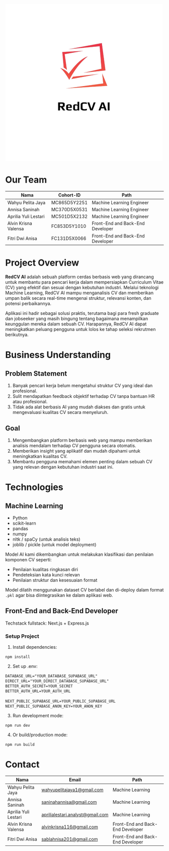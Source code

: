 ![Logo_RedCV_AI](https://github.com/RedCVAI/RedCV-AI/blob/main/public/logo.png)

# Our Team
|         Nama         |  Cohort-ID   |               Path               |
|----------------------|--------------|----------------------------------|
| Wahyu Pelita Jaya    | MC865D5Y2251 | Machine Learning Engineer        |
| Annisa Saninah       | MC370D5X0531 | Machine Learning Engineer        |
| Aprilia Yuli Lestari | MC501D5X2132 | Machine Learning Engineer        |
| Alvin Krisna Valensa | FC853D5Y1010 | Front-End and Back-End Developer |
| Fitri Dwi Anisa      | FC131D5X0066 | Front-End and Back-End Developer |

# Project Overview

**RedCV AI** adalah sebuah platform cerdas berbasis web yang dirancang untuk membantu para pencari kerja dalam mempersiapkan Curriculum Vitae (CV) yang efektif dan sesuai dengan kebutuhan industri. Melalui teknologi Machine Learning, RedCV AI mampu menganalisis CV dan memberikan umpan balik secara real-time mengenai struktur, relevansi konten, dan potensi perbaikannya. 

Aplikasi ini hadir sebagai solusi praktis, terutama bagi para fresh graduate dan jobseeker yang masih bingung tentang bagaimana menampilkan keunggulan mereka dalam sebuah CV. Harapannya, RedCV AI dapat meningkatkan peluang pengguna untuk lolos ke tahap seleksi rekrutmen berikutnya.

# Business Understanding

## Problem Statement
1. Banyak pencari kerja belum mengetahui struktur CV yang ideal dan profesional.
2. Sulit mendapatkan feedback objektif terhadap CV tanpa bantuan HR atau profesional.
3. Tidak ada alat berbasis AI yang mudah diakses dan gratis untuk mengevaluasi kualitas CV secara menyeluruh.

## Goal
1. Mengembangkan platform berbasis web yang mampu memberikan analisis mendalam terhadap CV pengguna secara otomatis.
2. Memberikan insight yang aplikatif dan mudah dipahami untuk meningkatkan kualitas CV.
3. Membantu pengguna memahami elemen penting dalam sebuah CV yang relevan dengan kebutuhan industri saat ini.

# Technologies

## Machine Learning
- Python
- scikit-learn
- pandas
- numpy
- nltk / spaCy (untuk analisis teks)
- joblib / pickle (untuk model deployment)

Model AI kami dikembangkan untuk melakukan klasifikasi dan penilaian komponen CV seperti:
- Penilaian kualitas ringkasan diri
- Pendeteksian kata kunci relevan
- Penilaian struktur dan kesesuaian format

Model dilatih menggunakan dataset CV berlabel dan di-deploy dalam format `.pkl` agar bisa diintegrasikan ke dalam aplikasi web.

## Front-End and Back-End Developer
Techstack fullstack: Next.js + Express.js

### Setup Project

1. Install dependencies:
```
npm install
```

2. Set up .env:
```
DATABASE_URL="YOUR_DATABASE_SUPABASE_URL"
DIRECT_URL="YOUR_DIRECT_DATABASE_SUPABASE_URL"
BETTER_AUTH_SECRET=YOUR_SECRET
BETTER_AUTH_URL=YOUR_AUTH_URL

NEXT_PUBLIC_SUPABASE_URL=YOUR_PUBLIC_SUPABASE_URL
NEXT_PUBLIC_SUPABASE_ANON_KEY=YOUR_ANON_KEY
```

3. Run development mode:
```
npm run dev
```

4. Or build/production mode:
```
npm run build
```

# Contact
| Nama                 | Email                                                                       | Path                             |
| -------------------- | --------------------------------------------------------------------------- | -------------------------------- |
| Wahyu Pelita Jaya    | [wahyupelitajaya1@gmail.com](mailto:wahyupelitajaya1@gmail.com)             | Machine Learning                 |
| Annisa Saninah       | [saninahannisa@gmail.com](mailto:saninahannisa@gmail.com)                   | Machine Learning                 |
| Aprilia Yuli Lestari | [aprilialestari.analyst@gmail.com](mailto:aprilialestari.analyst@gmail.com) | Machine Learning                 |
| Alvin Krisna Valensa | [alvinkrisna116@gmail.com](mailto:alvinkrisna116@gmail.com)                 | Front-End and Back-End Developer |
| Fitri Dwi Anisa      | [sablahnisa201@gmail.com](mailto:sablahnisa201@gmail.com)                   | Front-End and Back-End Developer |
